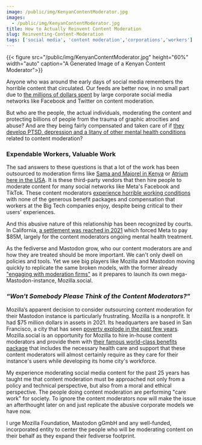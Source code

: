 ```yaml
---
image: /public/img/KenyanContentModerator.jpg
images:
  - /public/img/KenyanContentModerator.jpg
title: How to Actually Reinvent Content Moderation
slug: Reinventing-Content-Moderation
tags: ['social media', 'content moderation','corporations','workers']
---
```


{{< figure src="/public/img/KenyanContentModerator.jpg" height="60%" width="auto" caption="A Generated Image of a Kenyan Content Moderator">}}

Anyone who was around the early days of social media remembers the horrible content that circulated. Our feeds are better now, in no small part due to [the millions of dollars spent]([https://www.cnbc.com/2021/02/27/content-moderation-on-social-media.html]) by large corporate social media networks like Facebook and Twitter on content moderation.

But who are the people, the actual individuals, moderating the content and protecting billions of people from the trauma of graphic atrocities and abuse? And are they being fairly compensated and taken care of if [they develop PTSD, depression and a litany of other mental health conditions](https://www.foxglove.org.uk/2020/11/18/open-letter-from-content-moderators-re-pandemic/) related to content moderation?<!--more-->

### Expendable Workers, Valuable Work

The sad answers to these questions is that a lot of the work has been outsourced to moderation firms like [Sama and Majorel in Kenya](https://nation.africa/kenya/business/technology/facebook-youtube-and-tiktok-content-moderators-in-kenya-form-labour-union-4219046) or [Atrium here in the USA](https://www.npr.org/2022/03/24/1088343332/tiktok-lawsuit-content-moderators). It is these third-party vendors that then hire people to moderate content for many social networks like Meta's Facebook and TikTok. These content moderators [experience horrible working conditions](https://nation.africa/kenya/business/technology/dark-reality-of-content-moderation-meta-sued-for-poor-work-conditions-4165190) with none of the generous benefit packages and compensation that workers at the Big Tech companies enjoy, despite being critical to their users' experiences.

And this abusive nature of this relationship has been recognized by courts. In California, [a settlement was reached in 2021](https://www.reuters.com/legal/transactional/judge-oks-85-mln-settlement-facebook-moderators-ptsd-claims-2021-07-23/) which forced Meta to pay $85M, largely for the content moderators ongoing mental health treatment.

As the fediverse and Mastodon grow, who our content moderators are and how they are treated should be more important. We can't only dwell on policies and tools. Yet we see big players like Mozilla and Mastodon moving quickly to replicate the same broken models, with the former already ["engaging with moderation firms"](https://www.theverge.com/23710406/mozilla-social-mastodon-fediverse-moderation) as it prepares to launch its own mega-Mastodon-instance, Mozilla.social.

### *“Won't Somebody Please Think of the Content Moderators?”*

Mozilla’s apparent decision to consider outsourcing content moderation for their Mastodon instance is particularly frustrating. Mozilla is a nonprofit. It had $75 million dollars in assets in 2021. Its headquarters are based in San Francisco, a city that has seen [poverty explode in the past few years](https://jointventure.org/publications/silicon-valley-index). Mozilla.social is an opportunity for Mozilla to hire in-house content moderators and provide them with [their famous world-class benefits package](https://www.mozilla.org/en-US/careers/benefits/) that includes the necessary health care and support that these content moderators will almost certainly require as they care for their instance's users while developing its home city's workforce.

My experience moderating social media content for the past 25 years has taught me that content moderation must be approached not only from a policy and technical perspective, but also from a moral and ethical perspective. The people doing content moderation are performing "care work" for society. To ignore the content moderators now will make the issue an afterthought later on and just replicate the abusive corporate models we have now.

I urge Mozilla Foundation, Mastodon gGmbH and any well-funded, incorporated entity to center the people who will be moderating content on their behalf as they expand their fediverse footprint.
